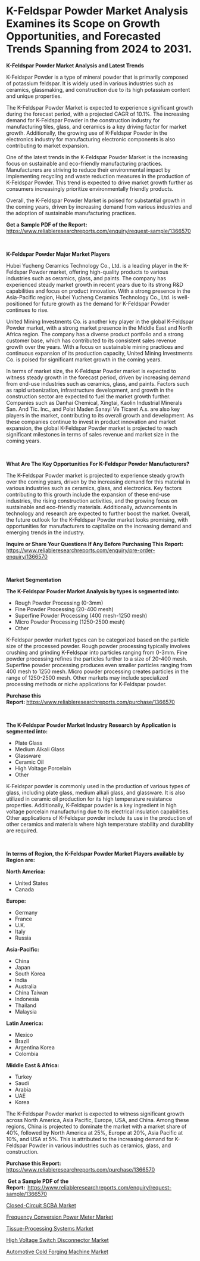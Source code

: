 <p><h1>K-Feldspar Powder Market Analysis Examines its Scope on Growth Opportunities, and Forecasted Trends Spanning from 2024 to 2031.</h1></p><p><strong>K-Feldspar Powder Market Analysis and Latest Trends</strong></p>
<p><p>K-Feldspar Powder is a type of mineral powder that is primarily composed of potassium feldspar. It is widely used in various industries such as ceramics, glassmaking, and construction due to its high potassium content and unique properties.</p><p>The K-Feldspar Powder Market is expected to experience significant growth during the forecast period, with a projected CAGR of 10.1%. The increasing demand for K-Feldspar Powder in the construction industry for manufacturing tiles, glass, and ceramics is a key driving factor for market growth. Additionally, the growing use of K-Feldspar Powder in the electronics industry for manufacturing electronic components is also contributing to market expansion.</p><p>One of the latest trends in the K-Feldspar Powder Market is the increasing focus on sustainable and eco-friendly manufacturing practices. Manufacturers are striving to reduce their environmental impact by implementing recycling and waste reduction measures in the production of K-Feldspar Powder. This trend is expected to drive market growth further as consumers increasingly prioritize environmentally friendly products.</p><p>Overall, the K-Feldspar Powder Market is poised for substantial growth in the coming years, driven by increasing demand from various industries and the adoption of sustainable manufacturing practices.</p></p>
<p><strong>Get a Sample PDF of the Report:&nbsp;</strong> <a href="https://www.reliableresearchreports.com/enquiry/request-sample/1366570">https://www.reliableresearchreports.com/enquiry/request-sample/1366570</a></p>
<p>&nbsp;</p>
<p><strong>K-Feldspar Powder Major Market Players</strong></p>
<p><p>Hubei Yucheng Ceramics Technology Co., Ltd. is a leading player in the K-Feldspar Powder market, offering high-quality products to various industries such as ceramics, glass, and paints. The company has experienced steady market growth in recent years due to its strong R&D capabilities and focus on product innovation. With a strong presence in the Asia-Pacific region, Hubei Yucheng Ceramics Technology Co., Ltd. is well-positioned for future growth as the demand for K-Feldspar Powder continues to rise.</p><p>United Mining Investments Co. is another key player in the global K-Feldspar Powder market, with a strong market presence in the Middle East and North Africa region. The company has a diverse product portfolio and a strong customer base, which has contributed to its consistent sales revenue growth over the years. With a focus on sustainable mining practices and continuous expansion of its production capacity, United Mining Investments Co. is poised for significant market growth in the coming years.</p><p>In terms of market size, the K-Feldspar Powder market is expected to witness steady growth in the forecast period, driven by increasing demand from end-use industries such as ceramics, glass, and paints. Factors such as rapid urbanization, infrastructure development, and growth in the construction sector are expected to fuel the market growth further. Companies such as Danhai Chemical, Xingtai, Kaolin Industrial Minerals San. And Tic. Inc., and Polat Maden Sanayi Ve Ticaret A.s. are also key players in the market, contributing to its overall growth and development. As these companies continue to invest in product innovation and market expansion, the global K-Feldspar Powder market is projected to reach significant milestones in terms of sales revenue and market size in the coming years.</p></p>
<p>&nbsp;</p>
<p><strong>What Are The Key Opportunities For K-Feldspar Powder Manufacturers?</strong></p>
<p><p>The K-Feldspar Powder market is projected to experience steady growth over the coming years, driven by the increasing demand for this material in various industries such as ceramics, glass, and electronics. Key factors contributing to this growth include the expansion of these end-use industries, the rising construction activities, and the growing focus on sustainable and eco-friendly materials. Additionally, advancements in technology and research are expected to further boost the market. Overall, the future outlook for the K-Feldspar Powder market looks promising, with opportunities for manufacturers to capitalize on the increasing demand and emerging trends in the industry.</p></p>
<p><strong>Inquire or Share Your Questions If Any Before Purchasing This Report:</strong> <a href="https://www.reliableresearchreports.com/enquiry/pre-order-enquiry/1366570">https://www.reliableresearchreports.com/enquiry/pre-order-enquiry/1366570</a></p>
<p>&nbsp;</p>
<p><strong>Market Segmentation</strong></p>
<p><strong>The K-Feldspar Powder Market Analysis by types is segmented into:</strong></p>
<p><ul><li>Rough Powder Processing (0-3mm)</li><li>Fine Powder Processing (20-400 mesh)</li><li>Superfine Powder Processing (400 mesh-1250 mesh)</li><li>Micro Powder Processing (1250-2500 mesh)</li><li>Other</li></ul></p>
<p><p>K-Feldspar powder market types can be categorized based on the particle size of the processed powder. Rough powder processing typically involves crushing and grinding K-Feldspar into particles ranging from 0-3mm. Fine powder processing refines the particles further to a size of 20-400 mesh. Superfine powder processing produces even smaller particles ranging from 400 mesh to 1250 mesh. Micro powder processing creates particles in the range of 1250-2500 mesh. Other markets may include specialized processing methods or niche applications for K-Feldspar powder.</p></p>
<p><strong>Purchase this Report:&nbsp;</strong><a href="https://www.reliableresearchreports.com/purchase/1366570">https://www.reliableresearchreports.com/purchase/1366570</a></p>
<p>&nbsp;</p>
<p><strong>The K-Feldspar Powder Market Industry Research by Application is segmented into:</strong></p>
<p><ul><li>Plate Glass</li><li>Medium Alkali Glass</li><li>Glassware</li><li>Ceramic Oil</li><li>High Voltage Porcelain</li><li>Other</li></ul></p>
<p><p>K-Feldspar powder is commonly used in the production of various types of glass, including plate glass, medium alkali glass, and glassware. It is also utilized in ceramic oil production for its high temperature resistance properties. Additionally, K-Feldspar powder is a key ingredient in high voltage porcelain manufacturing due to its electrical insulation capabilities. Other applications of K-Feldspar powder include its use in the production of other ceramics and materials where high temperature stability and durability are required.</p></p>
<p>&nbsp;</p>
<p><strong>In terms of Region, the K-Feldspar Powder Market Players available by Region are:</strong></p>
<p>
    <p> <strong> North America: </strong>
        <ul>
            <li>United States</li>
            <li>Canada</li>
        </ul>
        </p> 
    <p> <strong> Europe: </strong>
        <ul>
            <li>Germany</li>
            <li>France</li>
            <li>U.K.</li>
            <li>Italy</li>
            <li>Russia</li>
        </ul>
        </p> 
    <p> <strong> Asia-Pacific: </strong>
        <ul>
            <li>China</li>
            <li>Japan</li>
            <li>South Korea</li>
            <li>India</li>
            <li>Australia</li>
            <li>China Taiwan</li>
            <li>Indonesia</li>
            <li>Thailand</li>
            <li>Malaysia</li>
        </ul>
        </p> 
    <p> <strong> Latin America: </strong>
        <ul>
            <li>Mexico</li>
            <li>Brazil</li>
            <li>Argentina Korea</li>
            <li>Colombia</li>
        </ul>
        </p> 
    <p> <strong> Middle East & Africa: </strong>
        <ul>
            <li>Turkey</li>
            <li>Saudi</li>
            <li>Arabia</li>
            <li>UAE</li>
            <li>Korea</li>
        </ul>
    </p>
    </p>
<p><p>The K-Feldspar Powder market is expected to witness significant growth across North America, Asia Pacific, Europe, USA, and China. Among these regions, China is projected to dominate the market with a market share of 40%, followed by North America at 25%, Europe at 20%, Asia Pacific at 10%, and USA at 5%. This is attributed to the increasing demand for K-Feldspar Powder in various industries such as ceramics, glass, and construction.</p></p>
<p><strong>Purchase this Report: </strong><a href="https://www.reliableresearchreports.com/purchase/1366570">https://www.reliableresearchreports.com/purchase/1366570</a></p>
<p>&nbsp;<strong>Get a Sample PDF of the Report:&nbsp;&nbsp;</strong><a href="https://www.reliableresearchreports.com/enquiry/request-sample/1366570">https://www.reliableresearchreports.com/enquiry/request-sample/1366570</a></p>
<p><strong></strong></p>
<p><p><a href="https://github.com/kufem1/Market-Research-Report-List-1/blob/main/closed-circuit-scba-market.md">Closed-Circuit SCBA Market</a></p><p><a href="https://medium.com/@bartonhintz/frequency-conversion-power-meter-market-analysis-and-sze-forecasted-for-period-from-2024-to-2031-8b68285ae51b">Frequency Conversion Power Meter Market</a></p><p><a href="https://github.com/singletonthaxterkelliehr2df/Market-Research-Report-List-1/blob/main/tissue-processing-systems-market.md">Tissue-Processing Systems Market</a></p><p><a href="https://medium.com/@bartonhintz/high-voltage-switch-disconnector-nbsp-market-focuses-on-market-share-size-and-projected-forecast-7da6b0edfacd">High Voltage Switch Disconnector Market</a></p><p><a href="https://medium.com/@bartonhintz/automotive-cold-forging-machine-nbsp-market-focuses-on-market-share-size-and-projected-forecast-7b35ea878b72">Automotive Cold Forging Machine Market</a></p></p>